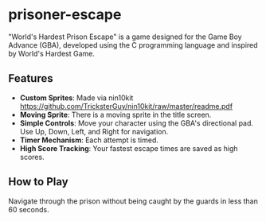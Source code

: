 # prisoner-escape

"World's Hardest Prison Escape" is a game designed for the Game Boy Advance (GBA), developed using the C programming language and inspired by World's Hardest Game. 

## Features

- **Custom Sprites**: Made via nin10kit https://github.com/TricksterGuy/nin10kit/raw/master/readme.pdf
- **Moving Sprite**: There is a moving sprite in the title screen.
- **Simple Controls**: Move your character using the GBA's directional pad. Use Up, Down, Left, and Right for navigation.
- **Timer Mechanism**: Each attempt is timed.
- **High Score Tracking**: Your fastest escape times are saved as high scores.

## How to Play

Navigate through the prison without being caught by the guards in less than 60 seconds.

